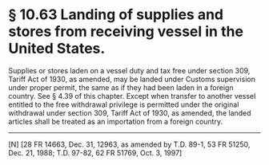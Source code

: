 # § 10.63   Landing of supplies and stores from receiving vessel in the United States.

Supplies or stores laden on a vessel duty and tax free under section 309, Tariff Act of 1930, as amended, may be landed under Customs supervision under proper permit, the same as if they had been laden in a foreign country. See § 4.39 of this chapter. Except when transfer to another vessel entitled to the free withdrawal privilege is permitted under the original withdrawal under section 309, Tariff Act of 1930, as amended, the landed articles shall be treated as an importation from a foreign country.



---

[N] [28 FR 14663, Dec. 31, 12963, as amended by T.D. 89-1, 53 FR 51250, Dec. 21, 1988; T.D. 97-82, 62 FR 51769, Oct. 3, 1997]




